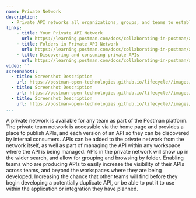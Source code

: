 ```yaml
---
name: Private Network
description: 
  - Private API networks all organizations, groups, and teams to establish private catalogs of APIs, collections, and the other artifacts and elements around them, making it easier for producers and consumers to find APIs that are being designed, developed, or operating in production, making APIs more accessible but only to an intended audience. 
links:
    - title: Your Private API Network
      url: https://learning.postman.com/docs/collaborating-in-postman/adding-private-network/
    - title: Folders in Private API Network
      url: https://learning.postman.com/docs/collaborating-in-postman/adding-private-network/#folders-in-private-api-network
    - title: Discovering and consuming private APIs
      url: https://learning.postman.com/docs/collaborating-in-postman/adding-private-network/#discovering-and-consuming-private-apis         
video: ''
screenshots:
  - title: Screenshot Description
    url: https://postman-open-technologies.github.io/lifecycle//images/postman-screenshot.png          
  - title: Screenshot Description
    url: https://postman-open-technologies.github.io/lifecycle//images/postman-screenshot.png  
  - title: Screenshot Description
    url: https://postman-open-technologies.github.io/lifecycle//images/postman-screenshot.png   
...
```

A private network is available for any team as part of the Postman platform. The private team network is accessible via the home page and provides a place to publish APIs, and each version of an API so they can be discovered by internal consumers. APIs can be added to the private network from the network itself, as well as part of managing the API within any workspace where the API is being managed. APIs in the private network will show up in the wider search, and allow for grouping and browsing by folder. Enabling teams who are producing APIs to easily increase the visibility of their APIs across teams, and beyond the workspaces where they are being developed. Increasing the chance that other teams will find before they begin developing a potentially duplicate API, or be able to put it to use within the application or integration they have planned.
